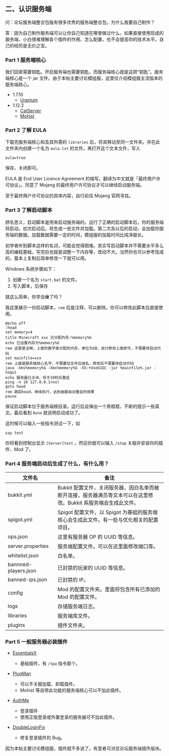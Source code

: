 ## 二、认识服务端

问：论坛服务端整合包版有很多优秀的服务端整合包，为什么我要自己制作？

答：因为自己制作服务端可以让你自己知道在哪里做过什么。如果直接使用现成的服务端，小白很难理解各个插件的作用，怎么配置，也不会提高你的技术水平。自己的经历是无价之宝。

### Part 1 服务端核心

我们回家需要钥匙。开启服务端也需要钥匙，而服务端核心就是这把“钥匙”。服务端核心是一个 jar 文件。由于本帖主要讨论模组服，这里仅介绍模组服主流版本的服务端核心。

- 1.7.10
  - [Uranium](https://www.mcbbs.net/thread-723871-1-1.html)
- 1.12.2
  - [CatServer](https://catserver.moe/)
  - [Mohist](https://www.mcbbs.net/thread-916340-1-1.html)

### Part 2 了解 EULA

下载完服务端核心和及其所需的 `libraries` 后，将其移动至同一文件夹。并在此文件夹内创建一个名为 `eula.txt` 的文件。再打开这个文本文件，写入

```
eula=true
```

保存，关闭即可。

EULA 是 End User Licence Agreement 的缩写。翻译为中文就是「最终用户许可协议」。同意了 Mojang 的最终用户许可协议才可以继续启动服务端。

至于最终用户许可协议的具体内容，自行前往 Mojang 官网寻找。

### Part 3 了解启动脚本

顾名思义，启动脚本是用来启动服务端的。运行了正确的启动脚本后，你的服务端将启动。初次启动后，将生成一些文件并加载。第二次及以后的启动，会加载你服务端的数据。加载数据需要一定的时间，模组服的加载时间比纯净服长。

初学者听到脚本这样的名词，可能会觉得困难。其实写启动脚本并不需要水平多么高的编程基础。写完后也就是调整一下内存等，改动不大。当然你也可以参考现成的，基本上复制后简单修改一下就可以用。

Windows 系统步骤如下：

1. 创建一个名为 `start.bat` 的文件。
2. 写入脚本，后保存

就这么简单，你学会~~废~~了吗？

我这里展示一份启动脚本，`rem` 后是注释，可以删除。你可以修改此脚本后直接使用。

```
@echo off
:head
set memory=4
title Minecraft xxx 已分配内存:%memory%G
echo 已设置内存为%memory%G
rem 这里是注释，上面的数字是分配的内存，单位为GB，自行修改上面即可，不需要改启动代码
set mainfile=xxx
rem 上面是服务端核心名字，不需要加文件后缀名，修改后不需要改启动代码
java -Xms%memory%G -Xmx%memory%G -XX:+UseG1GC -jar %mainfile%.jar -nogui
echo 服务器已关闭，将于10秒后重启
ping -n 10 127.0.0.1>nul
goto head
rem 跳回head，继续执行，达到崩服自动重启的效果
pause
```

保证启动脚本位于服务端根目录。运行后会弹出一个黑框框，不断的提示一些英文。最后看到 `Done` 就说明启动成功了。

这时候可以输入一些指令测试一下，如

```
say test
```

你将看到控制台显示 `[Server]test` 。然后你就可以输入 `/stop` 关服并安装你的插件、Mod 了。

### Part 4 服务端启动后生成了什么，有什么用？

| 文件名               | 备注                                                         |
| -------------------- | ------------------------------------------------------------ |
| bukkit.yml           | Bukkit 配置文件，关闭服务器，因白名单而被断开连接，服务器满员等文本可以在这里修改。Bukkit 系服务端会生成此文件。 |
| spigot.yml           | Spigot 配置文件，以 Spigot 为基础的服务端核心会生成此文件。有一些与优化相关的配置项目。 |
| ops.json             | 这里有服务器 OP 的 UUID 等信息。                             |
| server.properties    | 服务端配置文件。可以在这里面修改端口等。                     |
| whitelist.json       | 白名单。                                                     |
| bannned-players.json | 已封禁的玩家的 UUID 等信息。                                 |
| banned-ips.json      | 已封禁的 IP。                                                |
| config               | Mod 的配置文件夹。里面将包含所有已添加的 Mod 的配置文件。    |
| logs                 | 存储服务端日志。                                             |
| libraries            | 服务端库文件。                                               |
| plugins              | 插件文件夹。                                                 |

### Part 5 一般服务器必装插件

- [EssentialsX](http://www.mcbbs.net/thread-619883-1-1.html)
  - 基础插件，有 `/tpa` 指令那个。
- [PlugMan](https://www.mcbbs.net/thread-954532-1-1.html)
  - 可以不关服加载、卸载插件。
  - Mohist 等自带此功能的服务端核心可以不加此插件。
- [AuthMe](http://www.mcbbs.net/thread-442729-1-1.html) 
  - 登录插件
  - 使用正版登录或外置登录的服务器可不加此插件。

- [DoubleLoginFix](http://www.mcbbs.net/thread-817128-1-1.html)
  - 修复登录插件的 Bug。

因为本帖主要讨论模组服，插件就不多说了。有意者可浏览论坛服务端插件版块。
